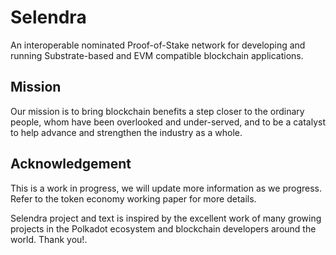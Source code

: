 # Selendra

An interoperable nominated Proof-of-Stake network for developing and running Substrate-based and EVM compatible blockchain applications.

## Mission
Our mission is to bring blockchain benefits a step closer to the ordinary people, whom have been overlooked and under-served, and to be a catalyst to help advance and strengthen the industry as a whole.


## Acknowledgement

This is a work in progress, we will update more information as we progress. Refer to the token economy working paper for more details. 

Selendra project and text is inspired by the excellent work of many growing projects in the Polkadot ecosystem and blockchain developers around the world. Thank you!.
